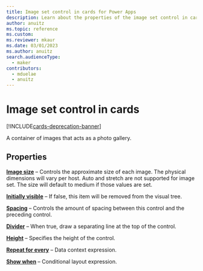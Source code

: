 ```yaml
---
title: Image set control in cards for Power Apps
description: Learn about the properties of the image set control in cards for Power Apps.
author: anuitz
ms.topic: reference
ms.custom: 
ms.reviewer: mkaur
ms.date: 03/01/2023
ms.author: anuitz
search.audienceType:
  - maker
contributors:
  - mduelae
  - anuitz
---
```


# Image set control in cards

[!INCLUDE[cards-deprecation-banner](~/includes/cards-deprecation-notice.md)]

A container of images that acts as a photo gallery.

## Properties

**[Image size](control-reference.md#i)** – Controls the approximate size of each image. The physical dimensions will vary per host. Auto and stretch are not supported for image set. The size will default to medium if those values are set.

**[Initially visible](control-reference.md#i)** – If false, this item will be removed from the visual tree.

**[Spacing](control-reference.md#s)** – Controls the amount of spacing between this control and the preceding control.

**[Divider](control-reference.md#d)** – When true, draw a separating line at the top of the control.

**[Height](control-reference.md#h)** – Specifies the height of the control.

**[Repeat for every](control-reference.md#r)** – Data context expression.

**[Show when](control-reference.md#s)** – Conditional layout expression.
